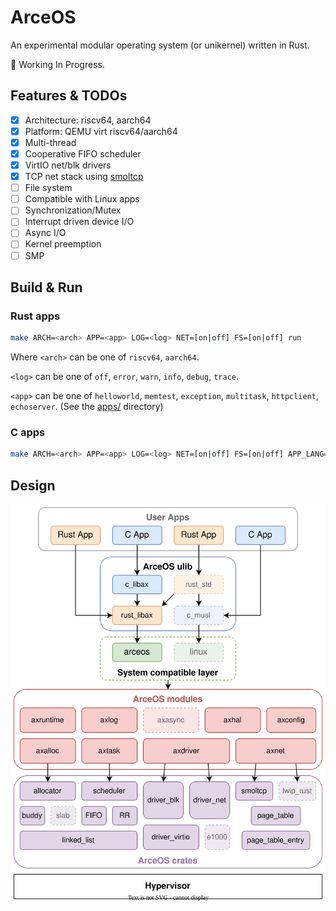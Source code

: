 # ArceOS

An experimental modular operating system (or unikernel) written in Rust.

🚧 Working In Progress.

## Features & TODOs

* [x] Architecture: riscv64, aarch64
* [x] Platform: QEMU virt riscv64/aarch64
* [x] Multi-thread
* [x] Cooperative FIFO scheduler
* [x] VirtIO net/blk drivers
* [x] TCP net stack using [smoltcp](https://github.com/smoltcp-rs/smoltcp)
* [ ] File system
* [ ] Compatible with Linux apps
* [ ] Synchronization/Mutex
* [ ] Interrupt driven device I/O
* [ ] Async I/O
* [ ] Kernel preemption
* [ ] SMP

## Build & Run

### Rust apps

```bash
make ARCH=<arch> APP=<app> LOG=<log> NET=[on|off] FS=[on|off] run
```

Where `<arch>` can be one of `riscv64`, `aarch64`.

`<log>` can be one of `off`, `error`, `warn`, `info`, `debug`, `trace`.

`<app>` can be one of `helloworld`, `memtest`, `exception`, `multitask`, `httpclient`, `echoserver`. (See the [apps/](apps/) directory)

### C apps

```bash
make ARCH=<arch> APP=<app> LOG=<log> NET=[on|off] FS=[on|off] APP_LANG=c run
```

## Design

![](doc/ArceOS.svg)
